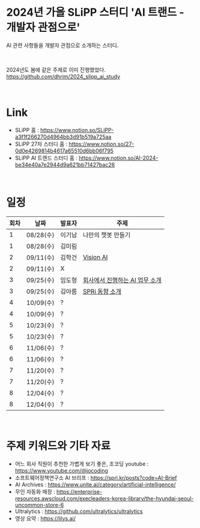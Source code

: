 # 2024년 가을 SLiPP 스터디 'AI 트랜드 - 개발자 관점으로'
AI 관련 사항들을 개발자 관점으로 소개하는 스터디.

<br>

2024년도 봄에 같은 주제로 이미 진행했었다. <br>
https://github.com/dhrim/2024_slipp_ai_study

<br>

# Link
- SLiPP 홈 : https://www.notion.so/SLiPP-a3f1f266270d4964bb3d91b519a725aa
- SLiPP 27차 스터디 홈 : https://www.notion.so/27-0d0e4269814b4617a65510d6bb06f795
- SLiPP AI 트렌드 스터디 홈 : https://www.notion.so/AI-2024-be34e40a7e2944d9a621bb71427bac26

<br>

# 일정

회차 | 날짜 | 발표자 | 주제 
--- | --- | --- | ---
1 | 08/28(수) | 이기남 | 나만의 챗봇 만들기
1 | 08/28(수) | 김미림 | 
2 | 09/11(수) | 김학건 | [Vision AI](vision_ai.md)
2 | 09/11(수) | X | 
3 | 09/25(수) | 임도형 | [회사에서 진행하는 AI 업무 소개](rowan)
3 | 09/25(수) | 김아름 | [SPRi 동향 소개]([https://www.notion.so/SPRi-AI-Brief-8-9-6dc461e43c244b0c99e0af0b8a15a4d3?pvs=4](https://blossom-sail-354.notion.site/SPRi-AI-Brief-8-9-6dc461e43c244b0c99e0af0b8a15a4d3?pvs=4))
4 | 10/09(수) | ? | 
4 | 10/09(수) | ? | 
5 | 10/23(수) | ? | 
5 | 10/23(수) | ? | 
6 | 11/06(수) | ? | 
6 | 11/06(수) | ? | 
7 | 11/20(수) | ? | 
7 | 11/20(수) | ? | 
8 | 12/04(수) | ? | 
8 | 12/04(수) | ? | 

<br>
                                    
# 주제 키워드와 기타 자료

- 어느 회사 직원이 추천한 가볍게 보기 좋은, 조코딩 youtube : https://www.youtube.com/@jocoding
- 소프트웨어정책연구소 AI 브리프 : https://spri.kr/posts?code=AI-Brief
- AI Archives : https://www.unite.ai/category/artificial-intelligence/
- 무인 자동화 매장 : https://enterprise-resources.awscloud.com/execleaders-korea-library/the-hyundai-seoul-uncommon-store-6
- Ultralytics : https://github.com/ultralytics/ultralytics
- 영상 요약 : https://lilys.ai/



